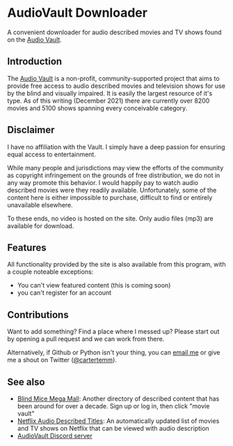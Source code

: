 # AudioVault Downloader

A convenient downloader for audio described movies and TV shows found on the [Audio Vault](https://audiovault.net).

## Introduction

The [Audio Vault](https://audiovault.net/) is a non-profit, community-supported project that aims to provide free access to audio described movies and television shows for use by the blind and visually impaired. It is easily the largest resource of it's type. As of this writing (December 2021) there are currently over 8200 movies and 5100 shows spanning every conceivable category.

## Disclaimer

I have no affiliation with the Vault. I simply have a deep passion for ensuring equal access to entertainment.

While many people and jurisdictions may view the efforts of the community as copyright infringement on the grounds of free distribution, we do not in any way promote this behavior. I would happily pay to watch audio described movies were they readily available. Unfortunately, some of the content here is either impossible to purchase, difficult to find or entirely unavailable elsewhere.

To these ends, no video is hosted on the site. Only audio files (mp3) are available for download.

## Features

All functionality provided by the site is also available from this program, with a couple noteable exceptions:

* You can't view featured content (this is coming soon)
* you can't register for an account

## Contributions

Want to add something? Find a place where I messed up? Please start out by opening a pull request and we can work from there.

Alternatively, if Github or Python isn't your thing, you can [email me](mailto:cartertemm@gmail.com) or give me a shout on Twitter ([@cartertemm](https://twitter.com/cartertemm)).

## See also

* [Blind Mice Mega Mall](https://www.blindmicemegamall.com/bmm/shop/Home): Another directory of described content that has been around for over a decade. Sign up or log in, then click "movie vault"
* [Netflix Audio Described Titles](https://adp.acb.org/netflixad.html): An automatically updated list of movies and TV shows on Netflix that can be viewed with audio description
* [AudioVault Discord server](https://discord.gg/sZ2PqF8)
